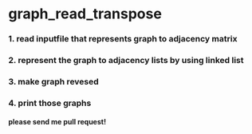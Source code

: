 # graph_read_transpose
### 1. read inputfile that represents graph to adjacency matrix 
### 2. represent the graph to adjacency lists by using linked list
### 3. make graph revesed
### 4. print those graphs

#### please send me pull request!
